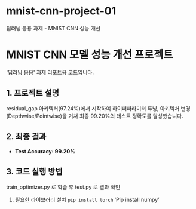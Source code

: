 # mnist-cnn-project-01
딥러닝 응용 과제 - MNIST CNN 성능 개선

# MNIST CNN 모델 성능 개선 프로젝트
'딥러닝 응용' 과제 리포트용 코드입니다.

## 1. 프로젝트 설명
residual_gap 아키텍처(97.24%)에서 시작하여 하이퍼파라미터 튜닝, 아키텍처 변경(Depthwise/Pointwise)을 거쳐  최종 99.20%의 테스트 정확도를 달성했습니다.

## 2. 최종 결과
* **Test Accuracy: 99.20%**

## 3. 코드 실행 방법
train_optimizer.py 로 학습 후 test.py 로 결과 확인

1. 필요한 라이브러리 설치
`pip install torch`
‘Pip install numpy’
